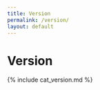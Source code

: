 ```yaml
---
title: Version
permalink: /version/
layout: default
---
```


# Version

{% include cat_version.md %}
